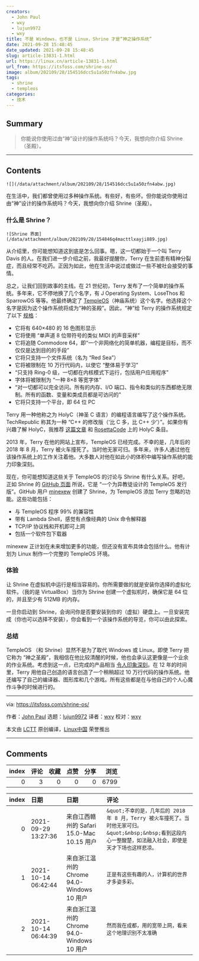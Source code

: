 ```yaml
---
creators:
  - John Paul
  - wxy
  - lujun9972
  - wxy
title: 不是 Windows，也不是 Linux，Shrine 才是“神之操作系统”
date: 2021-09-28 15:48:45
date_updated: 2021-09-28 15:48:45
slug: article-13831-1.html
url: https://linux.cn/article-13831-1.html
url_from: https://itsfoss.com/shrine-os/
image: album/202109/28/154516dcc5u1a50zfn4abw.jpg
tags:
  - shrine
  - templeos
categories:
  - 技术
---
```


## Summary

> 你能说你使用过由“神”设计的操作系统吗？今天，我想向你介绍 Shrine（圣殿）。

***

<!-- more -->

## Contents

`![](/data/attachment/album/202109/28/154516dcc5u1a50zfn4abw.jpg)`

在生活中，我们都曾使用过多种操作系统。有些好，有些坏。但你能说你使用过由“神”设计的操作系统吗？今天，我想向你介绍 Shrine（圣殿）。

### 什么是 Shrine？

`![Shrine 界面](/data/attachment/album/202109/28/154846q4macttlxayji889.jpg)`

从介绍里，你可能想知道这到底是怎么回事。嗯，这一切都始于一个叫 Terry Davis 的人。在我们进一步介绍之前，我最好提醒你，Terry 在生前患有精神分裂症，而且经常不吃药。正因为如此，他在生活中说过或做过一些不被社会接受的事情。

总之，让我们回到故事的主线。在 21 世纪初，Terry 发布了一个简单的操作系统。多年来，它不停地换了几个名字，有 J Operating System、LoseThos 和 SparrowOS 等等。他最终确定了 [TempleOS](https://templeos.org/)（神庙系统）这个名字。他选择这个名字是因为这个操作系统将成为“神的圣殿”。因此，“神”给 Terry 的操作系统规定了以下 [规格](https://web.archive.org/web/20170508181026/http://www.templeos.org:80/Wb/Doc/Charter.html)：

* 它将有 640×480 的 16 色图形显示
* 它将使用 “单声道 8 位带符号的类似 MIDI 的声音采样”
* 它将追随 Commodore 64，即“一个非网络化的简单机器，编程是目标，而不仅仅是达到目的的手段”
* 它将只支持一个文件系统（名为 “Red Sea”）
* 它将被限制在 10 万行代码内，以使它 “整体易于学习”
* “只支持 Ring-0 级，一切都在内核模式下运行，包括用户应用程序”
* 字体将被限制为 “一种 8×8 等宽字体”
* “对一切都可以完全访问。所有的内存、I/O 端口、指令和类似的东西都绝无限制。所有的函数、变量和类成员都是可访问的”
* 它将只支持一个平台，即 64 位 PC

Terry 用一种他称之为 HolyC（神圣 C 语言）的编程语言编写了这个操作系统。TechRepublic 称其为一种 “C++ 的修改版（‘比 C 多，比 C++ 少’）”。如果你有兴趣了解 HolyC，我推荐 [这篇文章](https://harrisontotty.github.io/p/a-lang-design-analysis-of-holyc) 和 [RosettaCode](https://rosettacode.org/wiki/Category:HolyC) 上的 HolyC 条目。

2013 年，Terry 在他的网站上宣布，TempleOS 已经完成。不幸的是，几年后的 2018 年 8 月，Terry 被火车撞死了。当时他无家可归。多年来，许多人通过他在该操作系统上的工作关注着他。大多数人对他在如此小的体积中编写操作系统的能力印象深刻。

现在，你可能想知道这些关于 TempleOS 的讨论与 Shrine 有什么关系。好吧，正如 Shrine 的 [GitHub 页面](https://github.com/minexew/Shrine) 所说，它是 “一个为异教徒设计的 TempleOS 发行版”。GitHub 用户 [minexew](https://github.com/minexew) 创建了 Shrine，为 TempleOS 添加 Terry 忽略的功能。这些功能包括：

* 与 TempleOS 程序 99% 的兼容性
* 带有 Lambda Shell，感觉有点像经典的 Unix 命令解释器
* TCP/IP 协议栈和开机即可上网
* 包括一个软件包下载器

minexew 正计划在未来增加更多的功能，但还没有宣布具体会包括什么。他有计划为 Linux 制作一个完整的 TempleOS 环境。

### 体验

让 Shrine 在虚拟机中运行是相当容易的。你所需要做的就是安装你选择的虚拟化软件。（我的是 VirtualBox）当你为 Shrine 创建一个虚拟机时，确保它是 64 位的，并且至少有 512MB 的内存。

一旦你启动到 Shrine，会询问你是否要安装到你的（虚拟）硬盘上。一旦安装完成（你也可以选择不安装），你会看到一个该操作系统的导览，你可以由此探索。

### 总结

TempleOS （和 Shrine）显然不是为了取代 Windows 或 Linux。即使 Terry 把它称为 “神之圣殿”，我相信在他比较清醒的时候，他也会承认这更像是一个业余的作业系统。考虑到这一点，已完成的产品相当 [令人印象深刻](http://www.codersnotes.com/notes/a-constructive-look-at-templeos/)。在 12 年的时间里，Terry 用他自己创造的语言创造了一个稍稍超过 10 万行代码的操作系统。他还编写了自己的编译器、图形库和几个游戏。所有这些都是在与他自己的个人心魔作斗争的时候进行的。

---

via: <https://itsfoss.com/shrine-os/>

作者：[John Paul](https://itsfoss.com/author/john/) 选题：[lujun9972](https://github.com/lujun9972) 译者：[wxy](https://github.com/wxy) 校对：[wxy](https://github.com/wxy)

本文由 [LCTT](https://github.com/LCTT/TranslateProject) 原创编译，[Linux中国](https://linux.cn/) 荣誉推出

***

## Comments


|   index |   评论 |   收藏 |   点赞 |   分享 |   浏览 |
|--------:|-------:|-------:|-------:|-------:|-------:|
|       0 |      3 |      0 |      0 |      0 |   6799 |

|   index | 日期                | 日期                                       | 评论                                                                                                                                                          |
|--------:|:--------------------|:-------------------------------------------|:--------------------------------------------------------------------------------------------------------------------------------------------------------------|
|       0 | 2021-09-29 13:27:36 | 来自江西赣州的 Safari 15.0-Mac 10.15 用户  | `&quot;不幸的是，几年后的 2018 年 8 月，Terry 被火车撞死了。当时他无家可归。&quot;&nbsp;&nbsp;看到这段内心一整酸楚，如法融入社会，即使是天才下场也这样悲凉。` |
|       1 | 2021-10-14 06:42:44 | 来自浙江温州的 Chrome 94.0-Windows 10 用户 | `正是有这些有趣的人，计算机的世界才多姿多彩。`                                                                                                                |
|       2 | 2021-10-14 06:44:39 | 来自浙江温州的 Chrome 94.0-Windows 10 用户 | `然而我在成都，用的宽带上网，看来这个地理识别不太准确`                                                                                                        |
